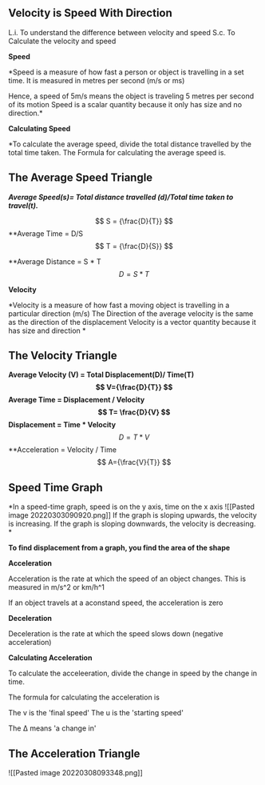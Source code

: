## Velocity is Speed With Direction

L.i. To understand the difference between velocity and speed
S.c. To Calculate the velocity and speed

**Speed**

*Speed is a measure of how fast a person or object is travelling in a set time. It is measured in metres per second (m/s or ms)

Hence, a speed of 5m/s means the object is traveling 5 metres per second of its motion
Speed is a scalar quantity because it only has size and no direction.*

**Calculating Speed**

*To calculate the average speed, divide the total distance travelled by the total time taken.
The Formula for calculating the average speed is. 



## The Average Speed Triangle


***Average Speed(s)= Total distance travelled (d)/Total time taken to travel(t).***

$$
S = {\frac{D}{T}}
$$
**Average Time = D/S
$$
T = {\frac{D}{S}}
$$

**Average Distance = S * T
$$
D={S * T}
$$

**Velocity**

*Velocity is a measure of how fast a moving object is travelling in a particular direction (m/s)
The Direction of the average velocity is the same as the direction of the displacement
Velocity is a vector quantity because it has size and direction
*
## The Velocity Triangle

**Average Velocity (V) = Total Displacement(D)/ Time(T)
$$
V={\frac{D}{T}}
$$
Average Time = Displacement / Velocity
$$
T= \frac{D}{V}
$$
Displacement = Time * Velocity**
$$
D= T * V
$$
**Acceleration = Velocity / Time
$$
A={\frac{V}{T}}
$$
## Speed Time Graph

*In a speed-time graph, speed is on the y axis, time on the x axis
![[Pasted image 20220303090920.png]]
If the graph is sloping upwards, the velocity is increasing. If the graph is sloping downwards, the velocity is decreasing. *

**To find displacement from a graph, you find the area of the shape**  

 **Acceleration**

 Acceleration is the rate at which the speed of an object changes. This is measured in m/s^2 or km/h^1

 If an object travels at a aconstand speed, the acceleration is zero

 **Deceleration**

Deceleration is the rate at which the speed slows down (negative acceleration)

**Calculating Acceleration**

To calculate the acceleeration, divide the change in speed by the change in time.

The formula for calculating the acceleration is 

The v is the 'final speed'
The u is the 'starting speed'

The Δ means 'a change in'

## The Acceleration Triangle
![[Pasted image 20220308093348.png]]
